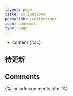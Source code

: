 ```yaml
---
layout: page
title: Collections
permalink: /collection/
icon: bookmark
type: page
---
```


* content
{:toc}

## 待更新

## Comments

{% include comments.html %}
